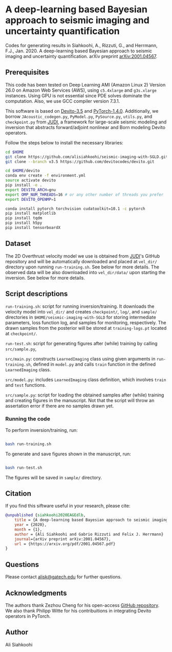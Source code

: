 # A deep-learning based Bayesian approach to seismic imaging and uncertainty quantification

Codes for generating results in Siahkoohi, A., Rizzuti, G., and Herrmann, F.J., Jan. 2020. A deep-learning based Bayesian approach to seismic imaging and uncertainty quantification. arXiv preprint [arXiv:2001.04567](https://arxiv.org/pdf/2001.04567.pdf).


## Prerequisites

This code has been tested on Deep Learning AMI (Amazon Linux 2) Version 26.0 on Amazon Web Services (AWS), using `c5.4xlarge` and `g3s.xlarge` instances. Using GPU is not essential since PDE solves dominate the computation. Also, we use GCC compiler version 7.3.1.

This software is based on [Devito-3.5](https://github.com/devitocodes/devito/releases/tag/v3.5) and [PyTorch-1.4.0](https://github.com/pytorch/pytorch/releases/tag/v1.4.0). Additionally, we borrow `JAcoustic_codegen.py`\, `PyModel.py`\, `PySource.py`\, `utils.py`\, and `checkpoint.py` from [JUDI](https://github.com/slimgroup/JUDI.jl), a framework for large-scale seismic modeling and inversion that abstracts forward/adjoint nonlinear and Born modeling Devito operators.

Follow the steps below to install the necessary libraries:

```bash
cd $HOME
git clone https://github.com/alisiahkoohi/seismic-imaging-with-SGLD.git
git clone --branch v3.5 https://github.com/devitocodes/devito.git

cd $HOME/devito
conda env create -f environment.yml
source activate devito
pip install -e .
export DEVITO_ARCH=gnu
export OMP_NUM_THREADS=16 # or any other number of threads you prefer
export DEVITO_OPENMP=1

conda install pytorch torchvision cudatoolkit=10.1 -c pytorch
pip install matplotlib
pip install tqdm
pip install h5py
pip install tensorboardX
```

## Dataset

The 2D Overthrust velocity model we use is obtained from [JUDI](https://github.com/slimgroup/JUDI.jl)'s GitHub repository and will be automatically downloaded and placed at `vel_dir/` directory upon running `run-training.sh`. See below for more details. The observed data will be also downloaded into `vel_dir/data/` upon starting the inversion. See below for more details.

## Script descriptions

`run-training.sh`\: script for running inversion/training. It downloads the velocity model into `vel_dir/` and creates `checkpoint/`, `log/`, and `sample/` directories in `$HOME/seismic-imaging-with-SGLD` for storing intermediate parameters, loss function log, and samples for monitoring, respectively. The drawn samples from the posterior will be stored at `training-logs.pt` located at `checkpoint/`.

`run-test.sh`\: script for generating figures after (while) training by calling `src/sample.py`\,

`src/main.py`\: constructs `LearnedImaging` class using given arguments in `run-training.sh`\, defined in `model.py` and calls `train` function in the defined  `LearnedImaging` class.

`src/model.py`: includes `LearnedImaging` class definition, which involves `train` and `test` functions.

`src/sample.py`: script for loading the obtained samples after (while) training and creating figures in the manuscript. Not that the script will throw an assertation error if there are no samples drawn yet.

### Running the code

To perform inversion/training, run:

```bash

bash run-training.sh

```

To generate and save figures shown in the manuscript, run:

```bash

bash run-test.sh

```

The figures will be saved in `sample/` directory.

## Citation

If you find this siftware useful in your research, please cite:


```bibtex
@unpublished {siahkoohi2020EAGEdlb,
	title = {A deep-learning based Bayesian approach to seismic imaging and uncertainty quantification},
	year = {2020},
	month = {1},
	author = {Ali Siahkoohi and Gabrio Rizzuti and Felix J. Herrmann}
	journal={arXiv preprint arXiv:2001.04567},
	url = {https://arxiv.org/pdf/2001.04567.pdf}
}
```


## Questions

Please contact alisk@gatech.edu for further questions.

## Acknowledgments

The authors thank Zezhou Cheng for his open-access [GitHub repository](https://github.com/ZezhouCheng/GP-DIP). We also thank Philipp Witte for his contribuitions in integrating Devito operators in PyTorch.


## Author

Ali Siahkoohi

